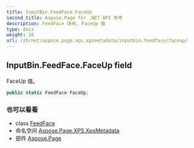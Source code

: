 ```yaml
---
title: InputBin.FeedFace.FaceUp
second_title: Aspose.Page for .NET API 参考
description: FeedFace 场地. FaceUp 值
type: docs
weight: 20
url: /zh/net/aspose.page.xps.xpsmetadata/inputbin.feedface/faceup/
---
```

## InputBin.FeedFace.FaceUp field

FaceUp 值。

```csharp
public static FeedFace FaceUp;
```

### 也可以看看

* class [FeedFace](../)
* 命名空间 [Aspose.Page.XPS.XpsMetadata](../../inputbin.feedface/)
* 部件 [Aspose.Page](../../../)


